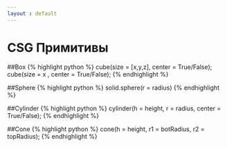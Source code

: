 ```yaml
---
layout : default
---
```


# CSG Примитивы

##Box
{% highlight python %}
cube(size = [x,y,z], center = True/False);
cube(size =  x ,     center = True/False);
{% endhighlight %}

##Sphere
{% highlight python %}
solid.sphere(r = radius)
{% endhighlight %}

##Cylinder
{% highlight python %}
cylinder(h = height, r = radius, center = True/False);
{% endhighlight %}

##Cone
{% highlight python %}
cone(h = height, r1 = botRadius, r2 = topRadius);
{% endhighlight %}